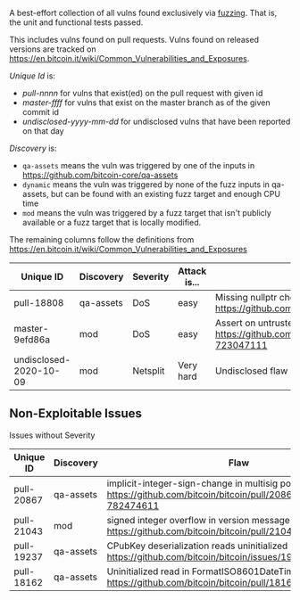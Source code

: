 A best-effort collection of all vulns found exclusively via [fuzzing](https://github.com/bitcoin/bitcoin/blob/master/doc/fuzzing.md). That is, the unit and functional tests passed.

This includes vulns found on pull requests. Vulns found on released versions are tracked on https://en.bitcoin.it/wiki/Common_Vulnerabilities_and_Exposures.

_Unique Id_ is:

* _pull-nnnn_ for vulns that exist(ed) on the pull request with given id
* _master-ffff_ for vulns that exist on the master branch as of the given commit id
* _undisclosed-yyyy-mm-dd_ for undisclosed vulns that have been reported on that day

_Discovery_ is:

* `qa-assets` means the vuln was triggered by one of the inputs in https://github.com/bitcoin-core/qa-assets
* `dynamic` means the vuln was triggered by none of the fuzz inputs in qa-assets, but can be found with an existing fuzz target and enough CPU time
* `mod` means the vuln was triggered by a fuzz target that isn't publicly available or a fuzz target that is locally modified.

The remaining columns follow the definitions from https://en.bitcoin.it/wiki/Common_Vulnerabilities_and_Exposures


| Unique ID              | Discovery | Severity | Attack is... | Flaw                  |
|------------------------|-----------|----------|--------------|-----------------------|
| pull-18808             | qa-assets | DoS      | easy         | Missing nullptr check https://github.com/bitcoin/bitcoin/pull/18808#discussion_r417307258 |
| master-9efd86a         | mod       | DoS      | easy         | Assert on untrusted input https://github.com/bitcoin/bitcoin/pull/20317#issuecomment-723047111 |
| undisclosed-2020-10-09 | mod       | Netsplit | Very hard    | Undisclosed flaw |

## Non-Exploitable Issues

Issues without Severity

| Unique ID              | Discovery | Flaw                  |
|------------------------|-----------|-----------------------|
| pull-20867             | qa-assets | implicit-integer-sign-change in multisig policy https://github.com/bitcoin/bitcoin/pull/20867#issuecomment-782474611 |
| pull-21043             | mod       | signed integer overflow in version message processing https://github.com/bitcoin/bitcoin/pull/21043 |
| pull-19237             | qa-assets | CPubKey deserialization reads uninitialized memory https://github.com/bitcoin/bitcoin/issues/19235 |
| pull-18162             | qa-assets | Uninitialized read in FormatISO8601DateTime https://github.com/bitcoin/bitcoin/pull/18162 |